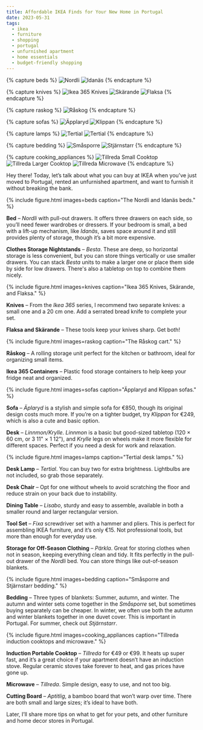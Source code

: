 ```yaml
--- 
title: Affordable IKEA Finds for Your New Home in Portugal
date: 2023-05-31
tags: 
  - ikea  
  - furniture  
  - shopping  
  - portugal  
  - unfurnished apartment  
  - home essentials  
  - budget-friendly shopping  
---
```


{% capture beds %}
![Nordli](/assets/img/nordli.jpg)
![Idanäs](/assets/img/idanaes.jpg)
{% endcapture %}

{% capture knives %}
![Ikea 365 Knives](/assets/img/ikea-365.jpg)
![Skärande](/assets/img/skaerande.jpg)
![Flaksa](/assets/img/flaksa.jpg)
{% endcapture %}

{% capture raskog %}
![Råskog](/assets/img/raskog.jpg)
{% endcapture %}

{% capture sofas %}
![Äpplaryd](/assets/img/aepplaryd.jpg)
![Klippan](/assets/img/klippan.jpg)
{% endcapture %}

{% capture lamps %}
![Tertial](/assets/img/tertial-1.jpg)
![Tertial](/assets/img/tertial-2.jpg)
{% endcapture %}

{% capture bedding %}
![Småsporre](/assets/img/smasporre.jpg)
![Stjärnstarr](/assets/img/stjaernstarr.jpg)
{% endcapture %}

{% capture cooking_appliances %}
![Tillreda Small Cooktop](/assets/img/tillreda-placa-1.jpg)
![Tillreda Larger Cooktop](/assets/img/tillreda-placa-2.jpg)
![Tillreda Microwave](/assets/img/tillreda.jpg)
{% endcapture %}


Hey there! Today, let’s talk about what you can buy at IKEA when you’ve just moved to Portugal, rented an unfurnished apartment, and want to furnish it without breaking the bank.

{% include figure.html images=beds caption="The Nordli and Idanäs beds." %}

**Bed** – _Nordli_ with pull-out drawers. It offers three drawers on each side, so you’ll need fewer wardrobes or dressers. If your bedroom is small, a bed with a lift-up mechanism, like _Idanäs_, saves space around it and still provides plenty of storage, though it’s a bit more expensive.

**Clothes Storage Nightstands** – _Besta_. These are deep, so horizontal storage is less convenient, but you can store things vertically or use smaller drawers. You can stack _Besta_ units to make a larger one or place them side by side for low drawers. There's also a tabletop on top to combine them nicely.

{% include figure.html images=knives caption="Ikea 365 Knives, Skärande, and Flaksa." %}

**Knives** – From the _Ikea 365_ series, I recommend two separate knives: a small one and a 20 cm one. Add a serrated bread knife to complete your set.

**Flaksa and Skärande** – These tools keep your knives sharp. Get both!

{% include figure.html images=raskog caption="The Råskog cart." %}

**Råskog** – A rolling storage unit perfect for the kitchen or bathroom, ideal for organizing small items.

**Ikea 365 Containers** – Plastic food storage containers to help keep your fridge neat and organized.

{% include figure.html images=sofas caption="Äpplaryd and Klippan sofas." %}

**Sofa** – _Äplaryd_ is a stylish and simple sofa for €850, though its original design costs much more. If you’re on a tighter budget, try _Klippan_ for €249, which is also a cute and basic option.

**Desk** – _Linnmon/Krylle_. _Linnmon_ is a basic but good-sized tabletop (120 × 60 cm, or 3 11" × 1 12"), and _Krylle_ legs on wheels make it more flexible for different spaces. Perfect if you need a desk for work and relaxation.

{% include figure.html images=lamps caption="Tertial desk lamps." %}

**Desk Lamp** – _Tertial_. You can buy two for extra brightness. Lightbulbs are not included, so grab those separately.

**Desk Chair** – Opt for one without wheels to avoid scratching the floor and reduce strain on your back due to instability.

**Dining Table** – _Lisabo_, sturdy and easy to assemble, available in both a smaller round and larger rectangular version.

**Tool Set** – _Fixa_ screwdriver set with a hammer and pliers. This is perfect for assembling IKEA furniture, and it’s only €15. Not professional tools, but more than enough for everyday use.

**Storage for Off-Season Clothing** – _Pärkla_. Great for storing clothes when not in season, keeping everything clean and tidy. It fits perfectly in the pull-out drawer of the _Nordli_ bed. You can store things like out-of-season blankets.

{% include figure.html images=bedding caption="Småsporre and Stjärnstarr bedding." %}

**Bedding** – Three types of blankets: Summer, autumn, and winter. The autumn and winter sets come together in the _Småsporre_ set, but sometimes buying separately can be cheaper. In winter, we often use both the autumn and winter blankets together in one duvet cover. This is important in Portugal. For summer, check out _Stjärnstarr_.

{% include figure.html images=cooking_appliances caption="Tillreda induction cooktops and microwave." %}

**Induction Portable Cooktop** – _Tillreda_ for €49 or €99. It heats up super fast, and it’s a great choice if your apartment doesn’t have an induction stove. Regular ceramic stoves take forever to heat, and gas prices have gone up.

**Microwave** – _Tillreda_. Simple design, easy to use, and not too big.

**Cutting Board** – _Aptitlig_, a bamboo board that won’t warp over time. There are both small and large sizes; it’s ideal to have both.

Later, I’ll share more tips on what to get for your pets, and other furniture and home decor stores in Portugal.
